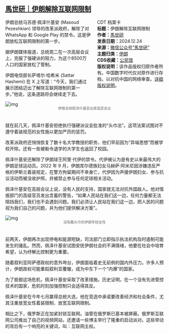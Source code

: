 <!--1735454144000-->
[馬世研｜伊朗解除互联网限制](https://chinadigitaltimes.net/chinese/714469.html)
------

<div style="width:42%;float:right;padding-left:20px"><div class="su-spoiler su-spoiler-style-fancy su-spoiler-icon-chevron-circle" data-scroll-offset="0" data-anchor-in-url="no"><div class="su-spoiler-title" tabindex="0" role="button"><span class="su-spoiler-icon"></span>CDT 档案卡</div><div class="su-spoiler-content su-u-clearfix su-u-trim"><strong>标题：</strong>伊朗解除互联网限制<br><strong>作者：</strong><a href="https://chinadigitaltimes.net/space/馬世研" target="_blank">馬世研</a><br><strong>发表日期：</strong>2024.12.24<br><strong>来源：</strong><a href="https://mp.weixin.qq.com/s/7XtzYjVMU1tHUlkkaB_rIw" target="_blank">微信公众号“馬世研”</a><br><strong>主题归类：</strong><a href="https://chinadigitaltimes.net/space/伊朗" target="_blank">伊朗</a><br><strong>CDS收藏：</strong><a href="https://chinadigitaltimes.net/space/%E5%85%AC%E6%B0%91%E9%A6%86" target="_blank" rel="noopener">公民馆</a><br><strong>版权说明：</strong>该作品版权归原作者所有。中国数字时代仅对原作进行存档，以对抗中国的网络审查。<a href="https://chinadigitaltimes.net/chinese/copyright">详细版权说明</a>。</div></div></div><p>伊朗总统马苏德·佩泽什基安 (Masoud Pezeshkian) 领导的改革派政府，解除了对 WhatsApp 和 Google Play 的禁令。这是伊朗放松互联网限制的第一步。</p><p>据伊朗媒体报道，总统周二在一次高层会议上，克服了强硬派的阻力，为这个8500万人口的国家放松了管制。</p><p>伊朗电信部长萨塔尔·哈希米 (Sattar Hashemi) 在 X 上写道：“今天，我们通过展示团结迈出了解除互联网限制的第一步。”他说，这条道路将会继续走下去。</p><p><img decoding="async" src="https://mmbiz.qpic.cn/mmbiz_jpg/pvyoNkxz52e5sxwMuxMtXFFfpibTLKhfKKBRTPnUjJJIFUpaHjMWSSZc59dciczBhkD8NbVAcRTr923T0iahTjfCQ/" alt="img"></p><span style="font-size: 0.8em;color: #666;display: block;text-align: center;margin-bottom:32px; margin-top: -20px;line-height:22px;">伊朗总统佩泽什基安出席高层会议</span><p>就在前几天，佩泽什基安拒绝执行强硬派议会批准的“头巾法”。这项法案试图对不遵守着装规范的女性施以更加严厉的惩罚。</p><p>改革派政府还悄悄恢复了数十名大学教授的职务，他们早前因为“异端思想”而被学校开除。还有一些被勒令退学的大学生也返回了校园。</p><p>佩泽什基安还解除了伊朗球王阿里·代伊的禁令。代伊被认为是有史以来最伟大的伊朗足球运动员。2022 年 9 月，伊朗库尔德族妇女马赫萨·阿米尼因涉嫌违反严格的伊斯兰着装规定，在警方拘留期间不幸身亡，代伊因为声援伊朗妇女、参与抗议活动而被没收护照，并被禁止参与任何足球相关活动。</p><p>佩泽什基安在高层会议上说，没有人民的支持，国家就无法对抗外国敌人。他对情报部门的高级官员发出含蓄的警告，“如果人民站在我们这一边，任何力量都无法阻挡我们，我们也不会遇到问题。我们必须让人民站在我们这一边，把人民的问题视为我们自己的问题，并为他们提供解决方案”。</p><p><img decoding="async" src="https://mmbiz.qpic.cn/mmbiz_jpg/pvyoNkxz52e5sxwMuxMtXFFfpibTLKhfKzlbyClDl76xiaQPn0D9DUZDaOIsFBc6t96XWALuyp4LewjGYTFY1L3Q/" alt="img"></p><span style="font-size: 0.8em;color: #666;display: block;text-align: center;margin-bottom:32px; margin-top: -20px;line-height:22px;">没有戴头巾的伊朗年轻女性</span><p>前两天，伊朗再次出现停电和能源短缺，司法部门立即指示执法机构及时遏制可能发生的骚乱。然而，佩泽什基安试图安抚伊朗社会的不满情绪，他要在社会中培育希望，认为纾解比控制更为重要。</p><p>随着叙利亚阿萨德政权的意外垮台，伊朗面临着史无前例的国内外压力。许多人预计，伊朗政权可能重蹈叙利亚覆辙，成为中东下一个“内爆”的国家。</p><p>为了抵御这场危机，佩泽什基安采取了改革措施。历史证明，在一个没有先进管控技术的国家，危机时刻加强控制只会适得其反。</p><p>佩泽什基安在今年七月赢得总统大选，他在竞选中承诺要改善经济和社会条件，尤其注重放宽女性着装限制、放宽互联网限制。</p><p>相比之下，俄罗斯正在加紧封锁互联网。油管在俄罗斯已基本被屏蔽。俄罗斯互联网公司推出了自己的视频网站，还邀请一些博主举行了隆重的启动派对。这些举动的背后有一个响亮的关键词，叫：互联网主权。</p><div class="addtoany_share_save_container addtoany_content addtoany_content_bottom"><div class="a2a_kit a2a_kit_size_32 addtoany_list" data-a2a-url="https://chinadigitaltimes.net/chinese/714469.html" data-a2a-title="馬世研｜伊朗解除互联网限制"><a class="a2a_button_facebook" href="https://www.addtoany.com/add_to/facebook?linkurl=https%3A%2F%2Fchinadigitaltimes.net%2Fchinese%2F714469.html&amp;linkname=%E9%A6%AC%E4%B8%96%E7%A0%94%EF%BD%9C%E4%BC%8A%E6%9C%97%E8%A7%A3%E9%99%A4%E4%BA%92%E8%81%94%E7%BD%91%E9%99%90%E5%88%B6" title="Facebook" rel="nofollow noopener" target="_blank"></a><a class="a2a_button_twitter" href="https://www.addtoany.com/add_to/twitter?linkurl=https%3A%2F%2Fchinadigitaltimes.net%2Fchinese%2F714469.html&amp;linkname=%E9%A6%AC%E4%B8%96%E7%A0%94%EF%BD%9C%E4%BC%8A%E6%9C%97%E8%A7%A3%E9%99%A4%E4%BA%92%E8%81%94%E7%BD%91%E9%99%90%E5%88%B6" title="Twitter" rel="nofollow noopener" target="_blank"></a><a class="a2a_button_telegram" href="https://www.addtoany.com/add_to/telegram?linkurl=https%3A%2F%2Fchinadigitaltimes.net%2Fchinese%2F714469.html&amp;linkname=%E9%A6%AC%E4%B8%96%E7%A0%94%EF%BD%9C%E4%BC%8A%E6%9C%97%E8%A7%A3%E9%99%A4%E4%BA%92%E8%81%94%E7%BD%91%E9%99%90%E5%88%B6" title="Telegram" rel="nofollow noopener" target="_blank"></a><a class="a2a_button_reddit" href="https://www.addtoany.com/add_to/reddit?linkurl=https%3A%2F%2Fchinadigitaltimes.net%2Fchinese%2F714469.html&amp;linkname=%E9%A6%AC%E4%B8%96%E7%A0%94%EF%BD%9C%E4%BC%8A%E6%9C%97%E8%A7%A3%E9%99%A4%E4%BA%92%E8%81%94%E7%BD%91%E9%99%90%E5%88%B6" title="Reddit" rel="nofollow noopener" target="_blank"></a><a class="a2a_button_whatsapp" href="https://www.addtoany.com/add_to/whatsapp?linkurl=https%3A%2F%2Fchinadigitaltimes.net%2Fchinese%2F714469.html&amp;linkname=%E9%A6%AC%E4%B8%96%E7%A0%94%EF%BD%9C%E4%BC%8A%E6%9C%97%E8%A7%A3%E9%99%A4%E4%BA%92%E8%81%94%E7%BD%91%E9%99%90%E5%88%B6" title="WhatsApp" rel="nofollow noopener" target="_blank"></a><a class="a2a_button_email" href="https://www.addtoany.com/add_to/email?linkurl=https%3A%2F%2Fchinadigitaltimes.net%2Fchinese%2F714469.html&amp;linkname=%E9%A6%AC%E4%B8%96%E7%A0%94%EF%BD%9C%E4%BC%8A%E6%9C%97%E8%A7%A3%E9%99%A4%E4%BA%92%E8%81%94%E7%BD%91%E9%99%90%E5%88%B6" title="Email" rel="nofollow noopener" target="_blank"></a><a class="a2a_button_copy_link" href="https://www.addtoany.com/add_to/copy_link?linkurl=https%3A%2F%2Fchinadigitaltimes.net%2Fchinese%2F714469.html&amp;linkname=%E9%A6%AC%E4%B8%96%E7%A0%94%EF%BD%9C%E4%BC%8A%E6%9C%97%E8%A7%A3%E9%99%A4%E4%BA%92%E8%81%94%E7%BD%91%E9%99%90%E5%88%B6" title="Copy Link" rel="nofollow noopener" target="_blank"></a><a class="a2a_dd addtoany_share_save addtoany_share" href="https://www.addtoany.com/share"></a></div></div>
